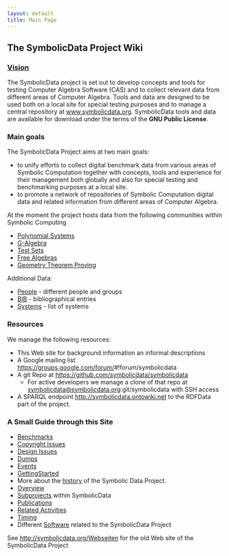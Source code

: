 ```yaml
---
layout: default
title: Main Page
---
```


The SymbolicData Project Wiki
-----------------------------

### [Vision](Symbolicdata:About "wikilink")

The SymbolicData project is set out to develop concepts and tools for testing Computer Algebra Software (CAS) and to collect relevant data from different areas of Computer Algebra. Tools and data are designed to be used both on a local site for special testing purposes and to manage a central repository at www.symbolicdata.org. SymbolicData tools and data are available for download under the terms of the **GNU Public License**.

### Main goals

The SymbolicData Project aims at two main goals:

-   to unify efforts to collect digital benchmark data from various areas of Symbolic Computation together with concepts, tools and experience for their management both globally and also for special testing and benchmarking purposes at a local site.
-   to promote a network of repositories of Symbolic Computation digital data and related information from different areas of Computer Algebra.

At the moment the project hosts data from the following communities within Symbolic Computing

-   [Polynomial Systems](PolynomialSystems "wikilink")
-   [G-Algebra](GAlgebra "wikilink")
-   [Test Sets](TestSets "wikilink")
-   [Free Algebras](FreeAlgebra "wikilink")
-   [Geometry Theorem Proving](Geo "wikilink")

Additional Data:

-   [People](People "wikilink") - different people and groups
-   [BIB](BIB "wikilink") - bibliographical entries
-   [Systems](Systems "wikilink") - list of systems

### Resources

We manage the following resources:

-   This Web site for background information an informal descriptions
-   A Google mailing list <https://groups.google.com/forum/>\#!forum/symbolicdata
-   A git Repo at <https://github.com/symbolicdata/symbolicdata>
    -   For active developers we manage a clone of that repo at symbolicdata@symbolicdata.org:git/symbolicdata with SSH access
-   A SPARQL endpoint <http://symbolicdata.ontowiki.net> to the RDFData part of the project.

### A Small Guide through this Site

-   [Benchmarks](Benchmarks "wikilink")
-   [Copyright Issues](Symbolicdata:Copyrights "wikilink")
-   [Design Issues](Design "wikilink")
-   [Dumps](Dumps "wikilink")
-   [Events](Events "wikilink")
-   [GettingStarted](GettingStarted "wikilink")
-   More about the [history](History "wikilink") of the Symbolic Data Project.
-   [Overview](Overview "wikilink")
-   [Subprojects](Projects "wikilink") within SymbolicData
-   [Publications](Publications "wikilink")
-   [Related Activities](RelatedActivities "wikilink")
-   [Timing](Timing "wikilink")
-   Different [Software](Software "wikilink") related to the SymbolicData Project

See <http://symbolicdata.org/Webseiten> for the old Web site of the SymbolicData Project
